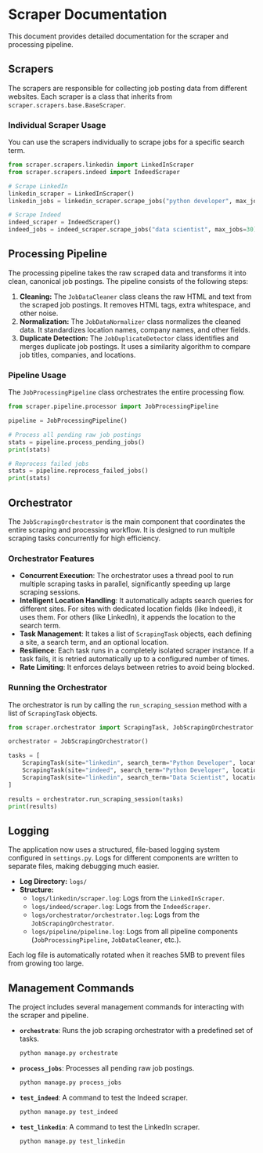 # Scraper Documentation

This document provides detailed documentation for the scraper and processing pipeline.

## Scrapers

The scrapers are responsible for collecting job posting data from different websites. Each scraper is a class that inherits from `scraper.scrapers.base.BaseScraper`.

### Individual Scraper Usage

You can use the scrapers individually to scrape jobs for a specific search term.

```python
from scraper.scrapers.linkedin import LinkedInScraper
from scraper.scrapers.indeed import IndeedScraper

# Scrape LinkedIn
linkedin_scraper = LinkedInScraper()
linkedin_jobs = linkedin_scraper.scrape_jobs("python developer", max_jobs=50)

# Scrape Indeed
indeed_scraper = IndeedScraper()
indeed_jobs = indeed_scraper.scrape_jobs("data scientist", max_jobs=30)
```

## Processing Pipeline

The processing pipeline takes the raw scraped data and transforms it into clean, canonical job postings. The pipeline consists of the following steps:

1.  **Cleaning:** The `JobDataCleaner` class cleans the raw HTML and text from the scraped job postings. It removes HTML tags, extra whitespace, and other noise.
2.  **Normalization:** The `JobDataNormalizer` class normalizes the cleaned data. It standardizes location names, company names, and other fields.
3.  **Duplicate Detection:** The `JobDuplicateDetector` class identifies and merges duplicate job postings. It uses a similarity algorithm to compare job titles, companies, and locations.

### Pipeline Usage

The `JobProcessingPipeline` class orchestrates the entire processing flow.

```python
from scraper.pipeline.processor import JobProcessingPipeline

pipeline = JobProcessingPipeline()

# Process all pending raw job postings
stats = pipeline.process_pending_jobs()
print(stats)

# Reprocess failed jobs
stats = pipeline.reprocess_failed_jobs()
print(stats)
```

## Orchestrator

The `JobScrapingOrchestrator` is the main component that coordinates the entire scraping and processing workflow. It is designed to run multiple scraping tasks concurrently for high efficiency.

### Orchestrator Features

- **Concurrent Execution**: The orchestrator uses a thread pool to run multiple scraping tasks in parallel, significantly speeding up large scraping sessions.
- **Intelligent Location Handling**: It automatically adapts search queries for different sites. For sites with dedicated location fields (like Indeed), it uses them. For others (like LinkedIn), it appends the location to the search term.
- **Task Management**: It takes a list of `ScrapingTask` objects, each defining a site, a search term, and an optional location.
- **Resilience**: Each task runs in a completely isolated scraper instance. If a task fails, it is retried automatically up to a configured number of times.
- **Rate Limiting**: It enforces delays between retries to avoid being blocked.

### Running the Orchestrator

The orchestrator is run by calling the `run_scraping_session` method with a list of `ScrapingTask` objects.

```python
from scraper.orchestrator import ScrapingTask, JobScrapingOrchestrator

orchestrator = JobScrapingOrchestrator()

tasks = [
    ScrapingTask(site="linkedin", search_term="Python Developer", location="New York, NY", max_jobs=50),
    ScrapingTask(site="indeed", search_term="Python Developer", location="New York, NY", max_jobs=50),
    ScrapingTask(site="linkedin", search_term="Data Scientist", location="Remote", max_jobs=25),
]

results = orchestrator.run_scraping_session(tasks)
print(results)
```

## Logging

The application now uses a structured, file-based logging system configured in `settings.py`. Logs for different components are written to separate files, making debugging much easier.

- **Log Directory:** `logs/`
- **Structure:**
    - `logs/linkedin/scraper.log`: Logs from the `LinkedInScraper`.
    - `logs/indeed/scraper.log`: Logs from the `IndeedScraper`.
    - `logs/orchestrator/orchestrator.log`: Logs from the `JobScrapingOrchestrator`.
    - `logs/pipeline/pipeline.log`: Logs from all pipeline components (`JobProcessingPipeline`, `JobDataCleaner`, etc.).

Each log file is automatically rotated when it reaches 5MB to prevent files from growing too large.

## Management Commands

The project includes several management commands for interacting with the scraper and pipeline.

- **`orchestrate`**: Runs the job scraping orchestrator with a predefined set of tasks.
    ```bash
    python manage.py orchestrate
    ```
- **`process_jobs`**: Processes all pending raw job postings.
    ```bash
    python manage.py process_jobs
    ```
- **`test_indeed`**: A command to test the Indeed scraper.
    ```bash
    python manage.py test_indeed
    ```
- **`test_linkedin`**: A command to test the LinkedIn scraper.
    ```bash
    python manage.py test_linkedin
    ```
